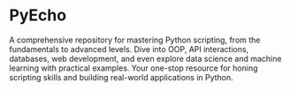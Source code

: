 # PyEcho
A comprehensive repository for mastering Python scripting, from the fundamentals to advanced levels. Dive into OOP, API interactions, databases, web development, and even explore data science and machine learning with practical examples. Your one-stop resource for honing scripting skills and building real-world applications in Python.
